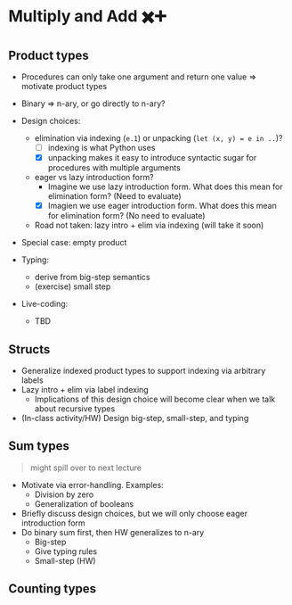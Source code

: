 # Multiply and Add ✖️➕


## Product types
- Procedures can only take one argument and return one value => motivate product types
- Binary => n-ary, or go directly to n-ary?
- Design choices:
  - elimination via indexing (`e.1`) or unpacking (`let (x, y) = e in ..`)?
    - [ ] indexing is what Python uses
    - [x] unpacking makes it easy to introduce syntactic sugar for procedures with multiple arguments
  - eager vs lazy introduction form?
    - Imagine we use lazy introduction form. What does this mean for elimination form? (Need to evaluate)
    - [x] Imagien we use eager introduction form. What does this mean for elimination form? (No need to evaluate)
  - Road not taken: lazy intro + elim via indexing (will take it soon)
- Special case: empty product
- Typing:
  - derive from big-step semantics
  - (exercise) small step

- Live-coding:
  - TBD

## Structs
- Generalize indexed product types to support indexing via arbitrary labels
- Lazy intro + elim via label indexing
  - Implications of this design choice will become clear when we talk about recursive types
- (In-class activity/HW) Design big-step, small-step, and typing

## Sum types
> might spill over to next lecture
- Motivate via error-handling. Examples:
  - Division by zero
  - Generalization of booleans
- Briefly discuss design choices, but we will only choose eager introduction form
- Do binary sum first, then HW generalizes to n-ary
  - Big-step
  - Give typing rules
  - Small-step (HW)


## Counting types
